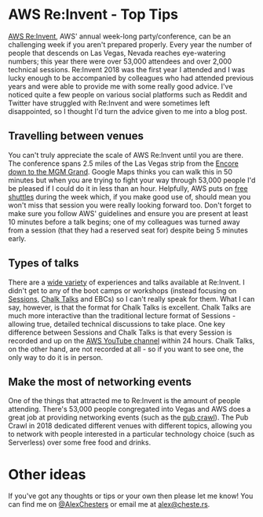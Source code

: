 # AWS Re:Invent - Top Tips

[AWS Re:Invent](https://reinvent.awsevents.com/), AWS' annual week-long
party/conference, can be an challenging week if you aren't prepared properly.
Every year the number of people that descends on Las Vegas, Nevada reaches
eye-watering numbers; this year there were over 53,000 attendees and over 2,000
technical sessions. Re:Invent 2018 was the first year I attended and I was lucky
enough to be accompanied by colleagues who had attended previous years and were
able to provide me with some really good advice. I've noticed quite a few people
on various social platforms such as Reddit and Twitter have struggled with
Re:Invent and were sometimes left disappointed, so I thought I'd turn the advice
given to me into a blog post.

## Travelling between venues
You can't truly appreciate the scale of AWS Re:Invent until you are there. The
conference spans 2.5 miles of the Las Vegas strip from the
[Encore down to the MGM Grand](https://www.google.com/maps/dir/Encore,+South+Las+Vegas+Boulevard,+Las+Vegas,+NV,+USA/MGM+Grand,+South+Las+Vegas+Boulevard,+Las+Vegas,+NV,+USA/@36.1167441,-115.1872367,14z/data=!3m2!4b1!5s0x80c8c5cc93820bd3:0x6c1168e3473cbd5b!4m14!4m13!1m5!1m1!1s0x80c8c2cc6478404b:0x99211dfe55920dc6!2m2!1d-115.1652896!2d36.1290754!1m5!1m1!1s0x80c8c5cc93820e25:0x9dd94505bd76107f!2m2!1d-115.1702533!2d36.102576!3e2).
Google Maps thinks you can walk this in 50 minutes but when you are trying to
fight your way through 53,000 people I'd be pleased if I could do it in less
than an hour. Helpfully, AWS puts on
[free shuttles](https://reinvent.awsevents.com/transportation/) during the week
which, if you make good use of, should mean you won't miss that session you were
really looking forward too. Don't forget to make sure you follow AWS' guidelines
and ensure you are present at least 10 minutes before a talk begins; one of my
colleagues was turned away from a session (that they had a reserved seat for)
despite being 5 minutes early.

## Types of talks
There are a [wide variety](https://reinvent.awsevents.com/learn/) of experiences
and talks available at Re:Invent. I didn't get to any of the boot camps or
workshops (instead focusing on
[Sessions](https://reinvent.awsevents.com/learn/sessions/),
[Chalk Talks](https://reinvent.awsevents.com/learn/chalk-talk/) and EBCs) so I
can't really speak for them. What I can say, however, is that the format for
Chalk Talks is excellent. Chalk Talks are much more interactive than the
traditional lecture format of Sessions - allowing true, detailed technical
discussions to take place. One key difference between Sessions and Chalk Talks
is that every Session is recorded and up on the
[AWS YouTube channel](https://www.youtube.com/user/AmazonWebServices) within
24 hours. Chalk Talks, on the other hand, are not recorded at all - so if you
want to see one, the only way to do it is in person.

## Make the most of networking events
One of the things that attracted me to Re:Invent is the amount of people
attending. There's 53,000 people congregated into Vegas and AWS does a great job
at providing networking events (such as the
[pub crawl](https://reinvent.awsevents.com/play/pubcrawl/)). The Pub Crawl in
2018 dedicated different venues with different topics, allowing you to network
with people interested in a particular technology choice (such as Serverless)
over some free food and drinks.

# Other ideas
If you've got any thoughts or tips or your own then please let me know! You can
find me on [@AlexChesters](https://twitter.com/alexchesters) or email me at
[alex@cheste.rs](mailto:alex@cheste.rs).
